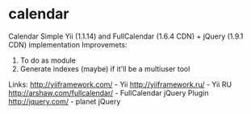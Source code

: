 calendar
========

Calendar
Simple Yii (1.1.14) and FullCalendar (1.6.4 CDN) + jQuery (1.9.1 CDN) implementation
Improvemets:
  1. To do as module
  2. Generate indexes (maybe) if it'll be a multiuser tool
  
Links:
http://yiiframework.com/ - Yii
http://yiiframework.ru/ - Yii RU
http://arshaw.com/fullcalendar/ - FullCalendar jQuery Plugin
http://jquery.com/ - planet jQuery
  
